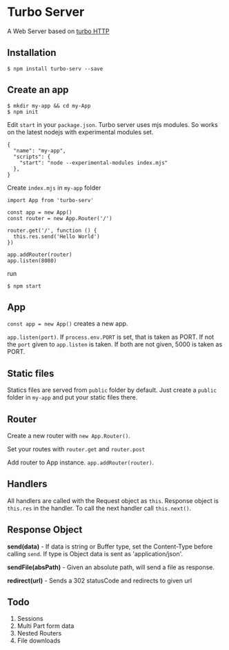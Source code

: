 # Turbo Server
A Web Server based on [turbo HTTP](https://www.npmjs.com/package/turbo-http)

## Installation

```
$ npm install turbo-serv --save
```

## Create an app

```
$ mkdir my-app && cd my-App
$ npm init
```

Edit `start` in your `package.json`. Turbo server uses mjs modules. So works on
the latest nodejs with experimental modules set.

```
{
  "name": "my-app",
  "scripts": {
    "start": "node --experimental-modules index.mjs"
  },
}
```

Create `index.mjs` in `my-app` folder
```
import App from 'turbo-serv'

const app = new App()
const router = new App.Router('/')

router.get('/', function () {
  this.res.send('Hello World')
})

app.addRouter(router)
app.listen(8080)
```

run
```
$ npm start
```

## App

`const app = new App()` creates a new app.

`app.listen(port)`. If `process.env.PORT` is set, that is taken as PORT. If not
the `port` given to `app.listen` is taken. If both are not given, 5000 is taken as PORT.

## Static files

Statics files are served from `public` folder by default. Just create a `public` folder
in `my-app` and put your static files there.

## Router

Create a new router with `new App.Router()`.

Set your routes with `router.get` and `router.post`

Add router to App instance. `app.addRouter(router)`.

## Handlers

All handlers are called with the Request object as `this`. Response object is
`this.res` in the handler. To call the next handler call `this.next()`.

## Response Object

**send(data)** - If data is string or Buffer type, set the Content-Type before calling `send`. If type is Object data is sent as 'application/json'.

**sendFile(absPath)** - Given an absolute path, will send a file as response.

**redirect(url)** - Sends a 302 statusCode and redirects to given url

## Todo

1. Sessions
3. Multi Part form data
4. Nested Routers
5. File downloads
